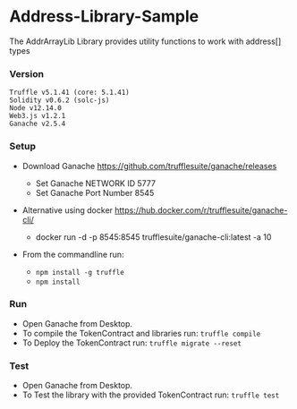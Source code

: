 # Address-Library-Sample

The AddrArrayLib Library provides utility functions to work with address[] types

### Version
    Truffle v5.1.41 (core: 5.1.41)
    Solidity v0.6.2 (solc-js)
    Node v12.14.0
    Web3.js v1.2.1
    Ganache v2.5.4

### Setup
* Download Ganache https://github.com/trufflesuite/ganache/releases
    * Set Ganache NETWORK ID 5777
    * Set Ganache Port Number 8545

* Alternative using docker https://hub.docker.com/r/trufflesuite/ganache-cli/
    * docker run -d -p 8545:8545 trufflesuite/ganache-cli:latest -a 10

* From the commandline run:
  * `npm install -g truffle`
  * `npm install`

### Run
* Open Ganache from Desktop.
* To compile the TokenContract and libraries run: `truffle compile`
* To Deploy the TokenContract run: `truffle migrate --reset`

### Test
* Open Ganache from Desktop.
* To Test the library with the provided TokenContract run: `truffle test`